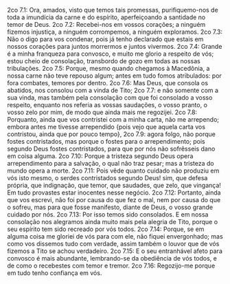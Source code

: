 2co 7.1: Ora, amados, visto que temos tais promessas, purifiquemo-nos de toda a imundícia da carne e do espírito, aperfeiçoando a santidade no temor de Deus.
2co 7.2: Recebei-nos em vossos corações; a ninguém fizemos injustiça, a ninguém corrompemos, a ninguém exploramos.
2co 7.3: Não o digo para vos condenar, pois já tenho declarado que estais em nossos corações para juntos morrermos e juntos vivermos.
2co 7.4: Grande é a minha franqueza para convosco, e muito me glorio a respeito de vós; estou cheio de consolação, transbordo de gozo em todas as nossas tribulações.
2co 7.5: Porque, mesmo quando chegamos à Macedônia, a nossa carne não teve repouso algum; antes em tudo fomos atribulados: por fora combates, temores por dentro.
2co 7.6: Mas Deus, que consola os abatidos, nos consolou com a vinda de Tito;
2co 7.7: e não somente com a sua vinda, mas também pela consolação com que foi consolado a vosso respeito, enquanto nos referia as vossas saudações, o vosso pranto, o vosso zelo por mim, de modo que ainda mais me regozijei.
2co 7.8: Porquanto, ainda que vos contristei com a minha carta, não me arrependo; embora antes me tivesse arrependido {pois vejo que aquela carta vos contristou, ainda que por pouco tempo},
2co 7.9: agora folgo, não porque fostes contristados, mas porque o fostes para o arrependimento; pois segundo Deus fostes contristados, para que por nós não sofrêsseis dano em coisa alguma.
2co 7.10: Porque a tristeza segundo Deus opera arrependimento para a salvação, o qual não traz pesar; mas a tristeza do mundo opera a morte.
2co 7.11: Pois vêde quanto cuidado não produziu em vós isto mesmo, o serdes contristados segundo Deus! sim, que defesa própria, que indignação, que temor, que saudades, que zelo, que vingança! Em tudo provastes estar inocentes nesse negócio.
2co 7.12: Portanto, ainda que vos escrevi, não foi por causa do que fez o mal, nem por causa do que o sofreu, mas para que fosse manifesto, diante de Deus, o vosso grande cuidado por nós.
2co 7.13: Por isso temos sido consolados. E em nossa consolação nos alegramos ainda muito mais pela alegria de Tito, porque o seu espírito tem sido recreado por vós todos.
2co 7.14: Porque, se em alguma coisa me gloriei de vós para com ele, não fiquei envergonhado; mas como vos dissemos tudo com verdade, assim também o louvor que de vós fizemos a Tito se achou verdadeiro.
2co 7.15: E o seu entranhável afeto para convosco é mais abundante, lembrando-se da obediência de vós todos, e de como o recebestes com temor e tremor.
2co 7.16: Regozijo-me porque em tudo tenho confiança em vós.
